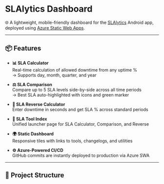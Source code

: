 # SLAlytics Dashboard

🌐 A lightweight, mobile-friendly dashboard for the [SLAlytics](https://play.google.com/store/apps/details?id=com.example.slalytics) Android app, deployed using [Azure Static Web Apps](https://azure.microsoft.com/en-us/products/app-service/static/).

--- 

## 📦 Features

- **📊 SLA Calculator**  
  Real-time calculation of allowed downtime from any uptime %  
  → Supports day, month, quarter, and year

- **⚖️ SLA Comparison**  
  Compare up to 5 SLA levels side-by-side across all time periods  
  → Best SLA auto-highlighted with icons and green marker

- **🔁 SLA Reverse Calculator**  
  Enter downtime in seconds and get SLA % across standard periods

- **📂 SLA Tool Index**  
  Unified launcher page for SLA Calculator, Comparison, and Reverse

- **🌍 Static Dashboard**  
  Responsive tiles with links to tools, changelogs, and utilities

- **⚙️ Azure-Powered CI/CD**  
  GitHub commits are instantly deployed to production via Azure SWA

---

## 📁 Project Structure
